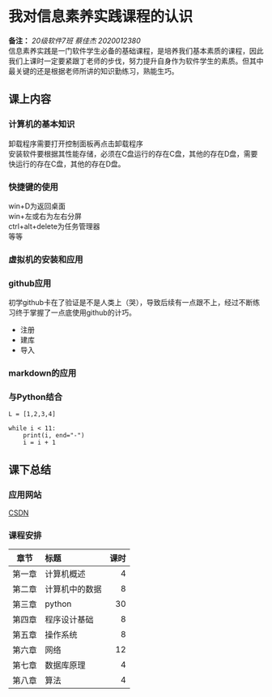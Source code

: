 # 我对信息素养实践课程的认识  
**备注：** *20级软件7班 蔡佳杰 2020012380*  
信息素养实践是一门软件学生必备的基础课程，是培养我们基本素质的课程，因此我们上课时一定要紧跟丁老师的步伐，努力提升自身作为软件学生的素质。但其中最关键的还是根据老师所讲的知识勤练习，熟能生巧。  
## 课上内容  
### 计算机的基本知识  
卸载程序需要打开控制面板再点击卸载程序  
安装软件要根据其性能存储，必须在C盘运行的存在C盘，其他的存在D盘，需要快运行的存在C盘，其他的存在D盘。  
### 快捷键的使用  
win+D为返回桌面  
win+左或右为左右分屏  
ctrl+alt+delete为任务管理器  
等等  
### 虚拟机的安装和应用  
### github应用  
初学github卡在了验证是不是人类上（哭），导致后续有一点跟不上，经过不断练习终于掌握了一点底使用github的计巧。
+ 注册  
+ 建库  
+ 导入  
### markdown的应用  
### 与Python结合  
`L = [1,2,3,4]`
```i = 1
while i < 11:
    print(i, end="-")
    i = i + 1
```
## 课下总结  
### 应用网站  
[CSDN](https://blog.csdn.net/sinat_22797429/article/details/52974038)   
### 课程安排  
|章节|标题|课时|
|:-:|:-|-:|
|第一章|计算机概述|4|
|第二章|计算机中的数据|8|
|第三章|python|30|
|第四章|程序设计基础|8|
|第五章|操作系统|8|
|第六章|网络|12|
|第七章|数据库原理|4|
|第八章|算法|4|下载|
